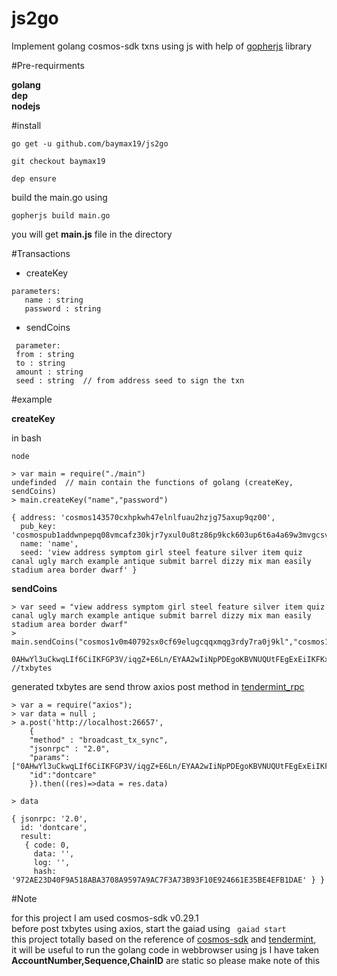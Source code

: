# js2go
Implement golang cosmos-sdk txns using js with help of [gopherjs](github.com/gopherjs/gopherjs) library


#Pre-requirments

**golang**  
**dep**  
**nodejs**

#install
```$xslt
go get -u github.com/baymax19/js2go

git checkout baymax19

dep ensure
```


build the main.go using
```$xslt
gopherjs build main.go 
```
you will get **main.js** file in the directory

#Transactions
- createKey
```$xslt
parameters:
   name : string
   password : string
```
- sendCoins
```$xslt
 parameter:
 from : string
 to : string 
 amount : string
 seed : string  // from address seed to sign the txn
```
#example

**createKey**

in bash 
```
node

> var main = require("./main")
undefinded  // main contain the functions of golang (createKey, sendCoins)
> main.createKey("name","password")

{ address: 'cosmos143570cxhpkwh47elnlfuau2hzjg75axup9qz00',
  pub_key: 'cosmospub1addwnpepq08vmcafz30kjr7yxul0u8tz86p9kck603up6t6a4a69w3mvgcsv5rxm5wa',
  name: 'name',
  seed: 'view address symptom girl steel feature silver item quiz canal ugly march example antique submit barrel dizzy mix man easily stadium area border dwarf' }
```

**sendCoins**
```
> var seed = "view address symptom girl steel feature silver item quiz canal ugly march example antique submit barrel dizzy mix man easily stadium area border dwarf"
> main.sendCoins("cosmos1v0m40792sx0cf69elugcqqxmqg3rdy7ra0j9kl","cosmos143570cxhpkwh47elnlfuau2hzjg75axup9qz00","1STAKE",seed)

0AHwYl3uCkwqLIf6CiIKFGP3V/iqgZ+E6Ln/EYAA2wIiNpPDEgoKBVNUQUtFEgExEiIKFKxp5+DXDZ16+z+f087xVxSR6nTcEgoKBVNUQUtFEgExEhAKCgoFU1RBS0USATAQwJoMGmoKJuta6YchAiHNyQjIUA99h2twp8nljvkuEQ72MYFaHl76aRrB4KAsEkBCg8ThLKXpDHe6yiRiui4cp6lyPXxcB2Oo/8TAd2I65A7sPei3D0iHjJLpnRLDnuWp3mTswQuLgAizGFB7dVdY  //txbytes

```
generated txbytes are send throw axios post method in [tendermint_rpc](https://github.com/tendermint/tendermint/wiki/RPC)
```$xslt
> var a = require("axios"); 
> var data = null ; 
> a.post('http://localhost:26657', 
    { 
    "method" : "broadcast_tx_sync", 
    "jsonrpc" : "2.0", 
    "params":["0AHwYl3uCkwqLIf6CiIKFGP3V/iqgZ+E6Ln/EYAA2wIiNpPDEgoKBVNUQUtFEgExEiIKFL+dpB7HaoCf5hMRAdDR4mfaJi0NEgoKBVNUQUtFEgExEhAKCgoFU1RBS0USATEQwJoMGmoKJuta6YchAiHNyQjIUA99h2twp8nljvkuEQ72MYFaHl76aRrB4KAsEkDX9z7SriUkBMBtAo3BaQoqn7qO9ngslOHF9Lsi1RWIfmIRKWdKGr80xEZZHVmlYNlWPiuXfAW2SJSJAfay4x1f"],
    "id":"dontcare"
    }).then((res)=>data = res.data)

> data

{ jsonrpc: '2.0',
  id: 'dontcare',
  result: 
   { code: 0,
     data: '',
     log: '',
     hash: '972AE23D40F9A518ABA3708A9597A9AC7F3A73B93F10E924661E35BE4EFB1DAE' } }

```

#Note

for this project I am used cosmos-sdk v0.29.1  
before post txbytes using axios, start the gaiad using 
``` gaiad start```  
this project totally based on the reference of [cosmos-sdk](github.com/cosmos/cosmos-sdk) and [tendermint](github.com/tendermint),  
it will be  useful to run the golang code in webbrowser using js
I have taken **AccountNumber,Sequence,ChainID** are static so please make note of this